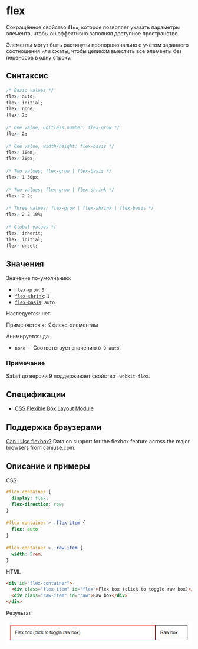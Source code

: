 # flex

Сокращённое свойство **`flex`**, которое позволяет указать параметры элемента, чтобы он эффективно заполнял доступное пространство.

Элементы могут быть растянуты пропорционально с учётом заданного соотношения или сжаты, чтобы целиком вместить все элементы без переносов в одну строку.

## Синтаксис

```css
/* Basic values */
flex: auto;
flex: initial;
flex: none;
flex: 2;

/* One value, unitless number: flex-grow */
flex: 2;

/* One value, width/height: flex-basis */
flex: 10em;
flex: 30px;

/* Two values: flex-grow | flex-basis */
flex: 1 30px;

/* Two values: flex-grow | flex-shrink */
flex: 2 2;

/* Three values: flex-grow | flex-shrink | flex-basis */
flex: 2 2 10%;

/* Global values */
flex: inherit;
flex: initial;
flex: unset;
```

## Значения

Значение по-умолчанию:

- [`flex-grow`](/css/flex-grow/): `0`
- [`flex-shrink`](/css/flex-shrink/): `1`
- [`flex-basis`](/css/flex-basis/): `auto`

Наследуется: нет

Применяется к: К флекс-элементам

Анимируется: да

- `none` -- Соответствует значению `0 0 auto`.

### Примечание

Safari до версии 9 поддерживает свойство `-webkit-flex`.

## Спецификации

- [CSS Flexible Box Layout Module](https://www.w3.org/TR/css-flexbox/#flex-property)

## Поддержка браузерами

<p class="ciu_embed" data-feature="flexbox" data-periods="future_1,current,past_1,past_2">
  <a href="http://caniuse.com/#feat=flexbox">Can I Use flexbox?</a> Data on support for the flexbox feature across the major browsers from caniuse.com.
</p>

## Описание и примеры

CSS

```css
#flex-container {
  display: flex;
  flex-direction: row;
}

#flex-container > .flex-item {
  flex: auto;
}

#flex-container > .raw-item {
  width: 5rem;
}
```

HTML

```html
<div id="flex-container">
  <div class="flex-item" id="flex">Flex box (click to toggle raw box)</div>
  <div class="raw-item" id="raw">Raw box</div>
</div>
```

Результат

![Результат работы свойства flex](flex.png)

